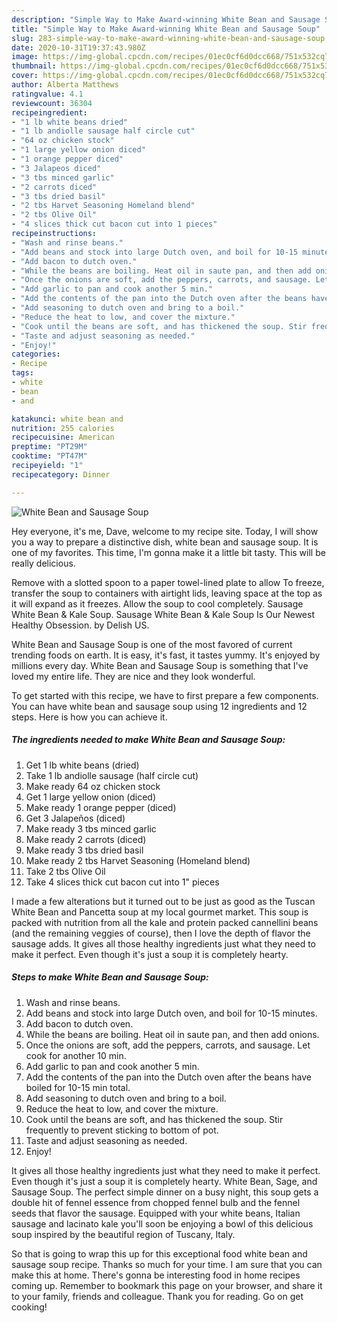 ```yaml
---
description: "Simple Way to Make Award-winning White Bean and Sausage Soup"
title: "Simple Way to Make Award-winning White Bean and Sausage Soup"
slug: 283-simple-way-to-make-award-winning-white-bean-and-sausage-soup
date: 2020-10-31T19:37:43.980Z
image: https://img-global.cpcdn.com/recipes/01ec0cf6d0dcc668/751x532cq70/white-bean-and-sausage-soup-recipe-main-photo.jpg
thumbnail: https://img-global.cpcdn.com/recipes/01ec0cf6d0dcc668/751x532cq70/white-bean-and-sausage-soup-recipe-main-photo.jpg
cover: https://img-global.cpcdn.com/recipes/01ec0cf6d0dcc668/751x532cq70/white-bean-and-sausage-soup-recipe-main-photo.jpg
author: Alberta Matthews
ratingvalue: 4.1
reviewcount: 36304
recipeingredient:
- "1 lb white beans dried"
- "1 lb andiolle sausage half circle cut"
- "64 oz chicken stock"
- "1 large yellow onion diced"
- "1 orange pepper diced"
- "3 Jalapeos diced"
- "3 tbs minced garlic"
- "2 carrots diced"
- "3 tbs dried basil"
- "2 tbs Harvet Seasoning Homeland blend"
- "2 tbs Olive Oil"
- "4 slices thick cut bacon cut into 1 pieces"
recipeinstructions:
- "Wash and rinse beans."
- "Add beans and stock into large Dutch oven, and boil for 10-15 minutes."
- "Add bacon to dutch oven."
- "While the beans are boiling. Heat oil in saute pan, and then add onions."
- "Once the onions are soft, add the peppers, carrots, and sausage. Let cook for another 10 min."
- "Add garlic to pan and cook another 5 min."
- "Add the contents of the pan into the Dutch oven after the beans have boiled for 10-15 min total."
- "Add seasoning to dutch oven and bring to a boil."
- "Reduce the heat to low, and cover the mixture."
- "Cook until the beans are soft, and has thickened the soup. Stir frequently to prevent sticking to bottom of pot."
- "Taste and adjust seasoning as needed."
- "Enjoy!"
categories:
- Recipe
tags:
- white
- bean
- and

katakunci: white bean and 
nutrition: 255 calories
recipecuisine: American
preptime: "PT29M"
cooktime: "PT47M"
recipeyield: "1"
recipecategory: Dinner

---
```



![White Bean and Sausage Soup](https://img-global.cpcdn.com/recipes/01ec0cf6d0dcc668/751x532cq70/white-bean-and-sausage-soup-recipe-main-photo.jpg)

Hey everyone, it's me, Dave, welcome to my recipe site. Today, I will show you a way to prepare a distinctive dish, white bean and sausage soup. It is one of my favorites. This time, I'm gonna make it a little bit tasty. This will be really delicious.

Remove with a slotted spoon to a paper towel-lined plate to allow To freeze, transfer the soup to containers with airtight lids, leaving space at the top as it will expand as it freezes. Allow the soup to cool completely. Sausage White Bean &amp; Kale Soup. Sausage White Bean &amp; Kale Soup Is Our Newest Healthy Obsession. by Delish US.

White Bean and Sausage Soup is one of the most favored of current trending foods on earth. It is easy, it's fast, it tastes yummy. It's enjoyed by millions every day. White Bean and Sausage Soup is something that I've loved my entire life. They are nice and they look wonderful.


To get started with this recipe, we have to first prepare a few components. You can have white bean and sausage soup using 12 ingredients and 12 steps. Here is how you can achieve it.

<!--inarticleads1-->

##### The ingredients needed to make White Bean and Sausage Soup:

1. Get 1 lb white beans (dried)
1. Take 1 lb andiolle sausage (half circle cut)
1. Make ready 64 oz chicken stock
1. Get 1 large yellow onion (diced)
1. Make ready 1 orange pepper (diced)
1. Get 3 Jalapeños (diced)
1. Make ready 3 tbs minced garlic
1. Make ready 2 carrots (diced)
1. Make ready 3 tbs dried basil
1. Make ready 2 tbs Harvet Seasoning (Homeland blend)
1. Take 2 tbs Olive Oil
1. Take 4 slices thick cut bacon cut into 1&#34; pieces


I made a few alterations but it turned out to be just as good as the Tuscan White Bean and Pancetta soup at my local gourmet market. This soup is packed with nutrition from all the kale and protein packed cannellini beans (and the remaining veggies of course), then I love the depth of flavor the sausage adds. It gives all those healthy ingredients just what they need to make it perfect. Even though it&#39;s just a soup it is completely hearty. 

<!--inarticleads2-->

##### Steps to make White Bean and Sausage Soup:

1. Wash and rinse beans.
1. Add beans and stock into large Dutch oven, and boil for 10-15 minutes.
1. Add bacon to dutch oven.
1. While the beans are boiling. Heat oil in saute pan, and then add onions.
1. Once the onions are soft, add the peppers, carrots, and sausage. Let cook for another 10 min.
1. Add garlic to pan and cook another 5 min.
1. Add the contents of the pan into the Dutch oven after the beans have boiled for 10-15 min total.
1. Add seasoning to dutch oven and bring to a boil.
1. Reduce the heat to low, and cover the mixture.
1. Cook until the beans are soft, and has thickened the soup. Stir frequently to prevent sticking to bottom of pot.
1. Taste and adjust seasoning as needed.
1. Enjoy!


It gives all those healthy ingredients just what they need to make it perfect. Even though it&#39;s just a soup it is completely hearty. White Bean, Sage, and Sausage Soup. The perfect simple dinner on a busy night, this soup gets a double hit of fennel essence from chopped fennel bulb and the fennel seeds that flavor the sausage. Equipped with your white beans, Italian sausage and lacinato kale you&#39;ll soon be enjoying a bowl of this delicious soup inspired by the beautiful region of Tuscany, Italy. 

So that is going to wrap this up for this exceptional food white bean and sausage soup recipe. Thanks so much for your time. I am sure that you can make this at home. There's gonna be interesting food in home recipes coming up. Remember to bookmark this page on your browser, and share it to your family, friends and colleague. Thank you for reading. Go on get cooking!
